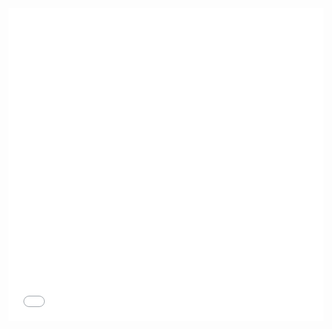 <iframe width="100%" height="500" src="//jsrun.net/aJqKp/embedded/all/light/" allowfullscreen="allowfullscreen" frameborder="0"></iframe>